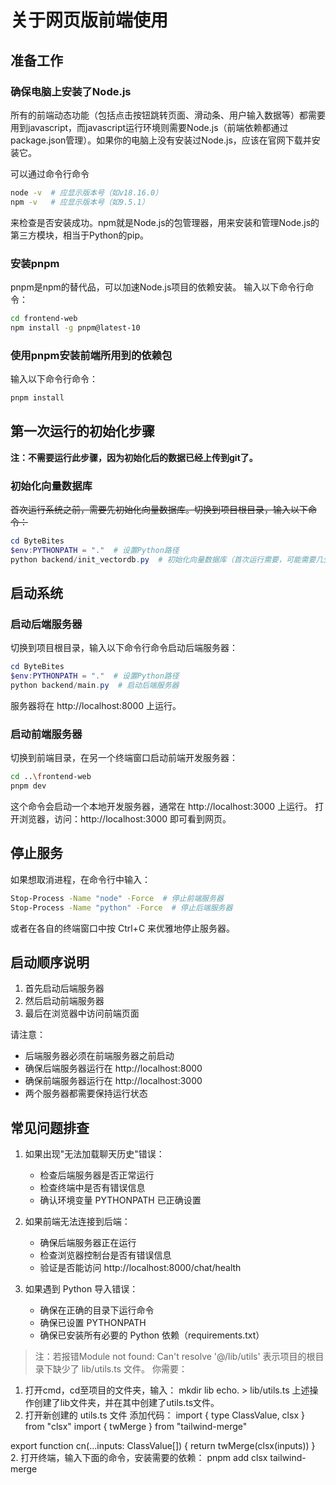 # 关于网页版前端使用
## 准备工作
### 确保电脑上安装了Node.js
所有的前端动态功能（包括点击按钮跳转页面、滑动条、用户输入数据等）都需要用到javascript，而javascript运行环境则需要Node.js（前端依赖都通过package.json管理）。如果你的电脑上没有安装过Node.js，应该在官网下载并安装它。

可以通过命令行命令
```bash
node -v  # 应显示版本号（如v18.16.0）
npm -v   # 应显示版本号（如9.5.1）
```
来检查是否安装成功。npm就是Node.js的包管理器，用来安装和管理Node.js的第三方模块，相当于Python的pip。

### 安装pnpm
pnpm是npm的替代品，可以加速Node.js项目的依赖安装。
输入以下命令行命令：
```bash
cd frontend-web
npm install -g pnpm@latest-10
```

### 使用pnpm安装前端所用到的依赖包
输入以下命令行命令：
```bash
pnpm install
```

## 第一次运行的初始化步骤
**注：不需要运行此步骤，因为初始化后的数据已经上传到git了。**
### 初始化向量数据库
~~首次运行系统之前，需要先初始化向量数据库。切换到项目根目录，输入以下命令：~~
```powershell
cd ByteBites
$env:PYTHONPATH = "."  # 设置Python路径
python backend/init_vectordb.py  # 初始化向量数据库（首次运行需要，可能需要几分钟）
```

## 启动系统
### 启动后端服务器
切换到项目根目录，输入以下命令行命令启动后端服务器：
```powershell
cd ByteBites
$env:PYTHONPATH = "."  # 设置Python路径
python backend/main.py  # 启动后端服务器
```
服务器将在 http://localhost:8000 上运行。

### 启动前端服务器
切换到前端目录，在另一个终端窗口启动前端开发服务器：
```bash
cd ..\frontend-web
pnpm dev
```
这个命令会启动一个本地开发服务器，通常在 http://localhost:3000 上运行。
打开浏览器，访问：http://localhost:3000 即可看到网页。

## 停止服务
如果想取消进程，在命令行中输入：
```bash
Stop-Process -Name "node" -Force  # 停止前端服务器
Stop-Process -Name "python" -Force  # 停止后端服务器
```
或者在各自的终端窗口中按 Ctrl+C 来优雅地停止服务器。

## 启动顺序说明
1. 首先启动后端服务器
2. 然后启动前端服务器
3. 最后在浏览器中访问前端页面

请注意：
- 后端服务器必须在前端服务器之前启动
- 确保后端服务器运行在 http://localhost:8000
- 确保前端服务器运行在 http://localhost:3000
- 两个服务器都需要保持运行状态

## 常见问题排查
1. 如果出现"无法加载聊天历史"错误：
   - 检查后端服务器是否正常运行
   - 检查终端中是否有错误信息
   - 确认环境变量 PYTHONPATH 已正确设置

2. 如果前端无法连接到后端：
   - 确保后端服务器正在运行
   - 检查浏览器控制台是否有错误信息
   - 验证是否能访问 http://localhost:8000/chat/health

3. 如果遇到 Python 导入错误：
   - 确保在正确的目录下运行命令
   - 确保已设置 PYTHONPATH
   - 确保已安装所有必要的 Python 依赖（requirements.txt）

> 注：若报错Module not found: Can't resolve '@/lib/utils'
表示项目的根目录下缺少了 lib/utils.ts 文件。
你需要：
  1. 打开cmd，cd至项目的文件夹，输入：
  mkdir lib
  echo. > lib/utils.ts
  上述操作创建了lib文件夹，并在其中创建了utils.ts文件。
  1. 打开新创建的 utils.ts 文件
   添加代码：
   import { type ClassValue, clsx } from "clsx"
   import { twMerge } from "tailwind-merge"
   
   export function cn(...inputs: ClassValue[]) {
    return twMerge(clsx(inputs))
    }
  2. 打开终端，输入下面的命令，安装需要的依赖：
   pnpm add clsx tailwind-merge